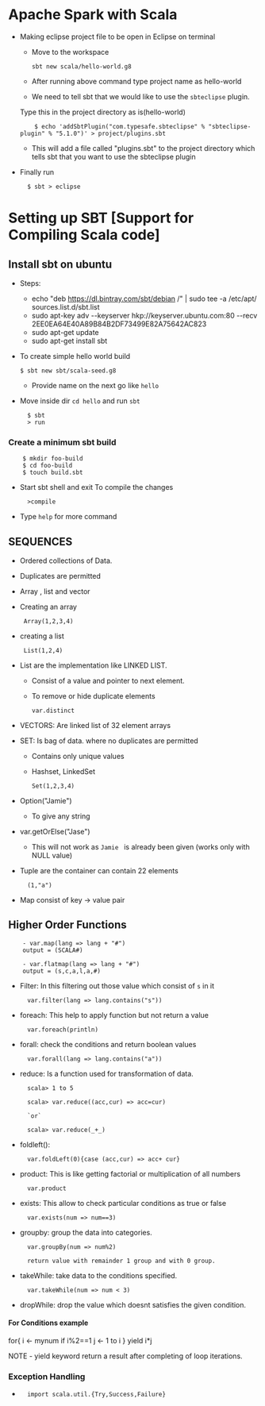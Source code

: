 # Apache Spark with Scala
*   Making eclipse project file to be open in Eclipse on terminal
    *   Move to the workspace

            sbt new scala/hello-world.g8

    *   After running above command type project name as hello-world

    *   We need to tell sbt that we would like to use the `sbteclipse` plugin.
    
    Type this in the project directory as is(hello-world)

            $ echo 'addSbtPlugin("com.typesafe.sbteclipse" % "sbteclipse-plugin" % "5.1.0")' > project/plugins.sbt

    
    *   This will add a file called "plugins.sbt" to the project directory which tells sbt that you want to use the sbteclipse plugin

* Finally run

        $ sbt > eclipse




# Setting up SBT [Support for Compiling Scala code]

## Install sbt on ubuntu

*  Steps:
    *  echo "deb https://dl.bintray.com/sbt/debian /" | sudo tee -a /etc/apt/
    sources.list.d/sbt.list
    *   sudo apt-key adv --keyserver hkp://keyserver.ubuntu.com:80 --recv 2EE0EA64E40A89B84B2DF73499E82A75642AC823
    *   sudo apt-get update
    *   sudo apt-get install sbt



*   To create simple hello world build

        $ sbt new sbt/scala-seed.g8
    
    *   Provide name on the next go like `hello`

* Move inside dir `cd hello` and run `sbt`
        
        $ sbt
        > run

### Create a minimum sbt build 

        $ mkdir foo-build
        $ cd foo-build
        $ touch build.sbt

* Start   sbt shell and exit
    To compile the changes 

        >compile
* Type `help` for more command


## SEQUENCES
* Ordered collections of Data.
* Duplicates are permitted
* Array , list and vector


*  Creating an array

        Array(1,2,3,4)
*  creating a list
        
        List(1,2,4)

* List are the implementation like LINKED LIST.
  * Consist of a value and pointer to next element.

  * To remove or hide duplicate elements
    
        var.distinct


* VECTORS: Are linked list of 32 element arrays

* SET: Is bag of data. where no duplicates are permitted
  * Contains only unique values
  * Hashset, LinkedSet 

        Set(1,2,3,4)

* Option("Jamie")
  * To give any string 
* var.getOrElse("Jase")
  * This will not work as `Jamie ` is already been given (works only with NULL value)

        
* Tuple are the container can contain 22 elements
   
        (1,"a")
* Map consist of key -> value pair


## Higher Order Functions
        - var.map(lang => lang + "#")
        output = (SCALA#)
        
        - var.flatmap(lang => lang + "#")
        output = (s,c,a,l,a,#)

* Filter: In this filtering out those value which consist of `s` in it
        
        var.filter(lang => lang.contains("s"))

* foreach: This help to apply function but not return a value

        var.foreach(println)

* forall: check the conditions and return boolean values

        var.forall(lang => lang.contains("a"))

* reduce: Is a function used for transformation of data.

        scala> 1 to 5

        scala> var.reduce((acc,cur) => acc=cur)

        `or`

        scala> var.reduce(_+_)
* foldleft(): 

        var.foldLeft(0){case (acc,cur) => acc+ cur}

* product: This is like getting factorial or multiplication of all numbers

        var.product

* exists: This allow to check particular conditions as true or false

        var.exists(num => num==3)
* groupby: group the data into categories.

        var.groupBy(num => num%2)

        return value with remainder 1 group and with 0 group.


* takeWhile: take data to the conditions specified.

        var.takeWhile(num => num < 3)

* dropWhile: drop the value which doesnt satisfies the given condition.

#### For Conditions example

for{
        i <-  mynum if i%2==1
        j <-  1 to i 
} yield i*j 

NOTE - yield keyword return a result after completing of loop iterations.


### Exception Handling

*       import scala.util.{Try,Success,Failure}
